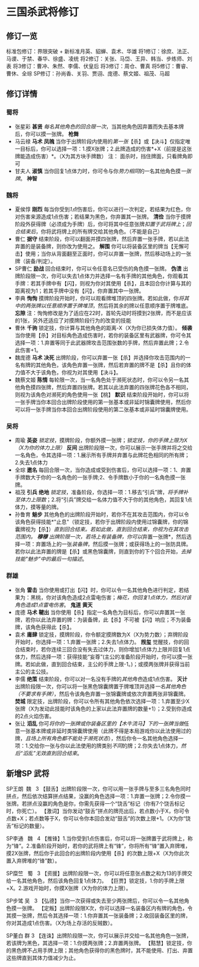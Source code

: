 # 三国杀武将修订

## 修订一览
标准包修订：界限突破 + 新标准月英、貂蝉、袁术、华雄
将1修订：徐庶、法正、马谡、于禁、春华、徐盛、凌统
将2修订：关张、马岱、王异、韩当、步练师、刘表
将3修订：曹冲、朱然、李儒、伏皇后
将3修订：周仓、曹真
将5修订：曹睿、曹休、全琮
SP修订：孙尚香、关羽、贾诩、庞德、蔡文姬、祖茂、马超

## 修订详情
### 蜀将

+ 张星彩
**甚贤** *每名其他角色的回合限一次*，当其他角色因弃置而失去基本牌后，你可以摸一张牌。
**枪舞**
+ 马云禄
**马术**
**凤魄** 当你于出牌阶段内使用的*第一张*【杀】或【决斗】仅指定唯一目标后，你可以选择一项：1.摸X张牌；2.此牌造成的伤害*+X（前提是这张牌能造成伤害）*。（X为其方块手牌数）
注：
面杀时，挡住牌面，只看牌角即可
+ 甘夫人
**淑慎** 当你回复1点体力时，你可令与你*势力相同*的一名其他角色摸*一张牌*。
**神智**

### 魏将
+ 夏侯惇
**刚烈** 每当你受到*1点*伤害后，你可以进行一次判定，若结果为红色，你对伤害来源造成1点伤害；若结果为黑色，你弃置其一张牌。
**清俭** 当你于摸牌阶段外获得牌（必须成为手牌）后，你可将其中任意张牌*扣置于武将牌上*；*回合结束后*，你将武将牌上的所有牌交给其他角色。（不能是自己）
+ 曹仁
**据守** 结束阶段，你可以翻面并摸四张牌，然后弃置一张手牌，若以此法弃置的是装备牌，则你改为使用之。
**解围** 你可以将装备区里的牌当【无懈可击】使用；当你从背面翻至正面时，你可以弃置一张牌，然后移动场上的一张牌（装备/判定）。
+ SP曹仁
**励战** 回合结束时，你可以令任意名已受伤的角色摸一张牌。
**伪溃** 出牌阶段限一次，你可以失去1点体力并选择一名有手牌的其他角色，你观看其手牌：若其手牌中有【闪】，则视为你对其使用【杀】，且本回合你计算与其的距离视为1；若其手牌中没有【闪】，你弃置其中一张牌。
+ 李典
**恂恂** 摸牌阶段开始时，你可以观看牌堆顶的四张牌。若如此做，你*将其中的两张牌以任意顺序置于牌堆顶*，然后将其余的牌以任意顺序置于牌堆底。
**忘隙**
注：恂恂修改是为了适应在22时，首轮先动时将摸到2张牌，而不是应该的1张，另外还适应了对摸牌阶段行为的改变的技能
+ 曹休
**千驹** 锁定技，你计算与其他角色的距离-X（X为你已损失体力值）。
**倾袭** 当你使用【杀】对目标角色造成伤害时，若你的装备区里有武器牌，你可令其选择一项：1.弃置等同于此武器牌攻击范围张数的手牌，然后弃置此牌；2.令此伤害+1。
+ 魏庞德
**马术**
**决死** 出牌阶段，你可以弃置一张【杀】并选择你攻击范围内的一名有牌的其他角色，该角色弃置一张牌，然后若弃置的牌不是【杀】且你的体力值不大于该角色，你视为对其使用【决斗】。
+ 魏蔡文姬
**陈情** 每轮限一次，当一名角色处于濒死状态时，你可以令另一名其他角色摸四张牌，然后弃置四张牌。若其以此法弃置的四张牌花色各不相同，则视为该角色对濒死的角色使用一张【桃】
**默识** 结束阶段开始时，你可以将一张手牌当你本回合出牌阶段使用的第一张基本或非延时锦囊牌使用，然后你可以将一张手牌当你本回合出牌阶段使用的第二张基本或非延时锦囊牌使用。

### 吴将
+ 周瑜
**英姿** *锁定技*，摸牌阶段，你额外摸一张牌；*锁定技，你的手牌上限为X（X为你的体力上限）*
**反间** 出牌阶段限一次，你可以展示一张手牌并将之交给一名角色，令其选择一项：1.展示所有手牌并弃置与此牌花色相同的所有牌；2.失去1点体力
+ 全琮
**邀名** 每回合限一次，当你造成或受到伤害后，你可以选择一项：1、弃置手牌数大于你的一名角色的一张手牌;2、令手牌数小于你的一名角色摸一张牌。
+ 祖茂
**引兵**
**绝地** *锁定技*，准备阶段，你选择一项：1.移去“引兵”牌，*将手牌补至体力上限数*；2.将“引兵”牌交给一名体力值不大于你的其他角色，其回复1点体力，摸等量的牌。
+ 孙鲁育
**魅步** 其他角色的出牌阶段开始时，若你不在其攻击范围内，你可以令该角色获得技能*"止息"（锁定技，若你于出牌阶段内使用过锦囊牌，你的锦囊牌视为【杀】）*直到回合结束。若如此做，直到回合结束，你视为在其攻击范围内。
**穆穆** *出牌阶限*一次，若场上有装备牌，你可以*弃置一张牌*，然后选择一项：弃置场上的一张*装备牌*，然后摸一张牌；或获得场上的一张防具牌。若你以此法弃置的牌是【杀】或黑色锦囊牌，则直到你的下个回合开始，*去掉技能"魅步"中的最后一句描述*。

### 群雄
+ 张角
**雷击** 当你使用或打出【闪】时，你可以令一名其他角色进行判定，若结果为：黑桃，你对该角色造成2点雷电伤害；*梅花，你回复1点体力，然后对该角色造成1点雷电伤害*。
**鬼道**
**黄天**
+ 庞德
**马术**
**鞬出** 当你使用【杀】指定一名角色为目标后，你可以弃置其一张牌，若你以此法弃置的牌：为装备牌，此【杀】不可被【闪】响应；不为装备牌，该角色获得此【杀】。
+ 袁术
**庸肆** 锁定技，摸牌阶段，你令额定摸牌数为X（X为势力数）；弃牌阶段开始时，你选择一项：1.弃置一张牌；2.失去1点体力。
**觊玺** 觉醒技，你的回合结束时，若你连续三回合没有失去过体力，则你增加1点体力上限并回复1点体力，然后选择一项：获得技能“妄尊”(主公的准备阶段开始时，你可以摸一张牌。若如此做，直到回合结束，主公的手牌上限-1。)；或摸两张牌并获得当前主公的主公技。
+ 李儒
**绝策** 结束阶段，你可以对一名没有手牌的*其他角色*造成1点伤害。
**灭计** 出牌阶段限一次，你可以将一张黑色锦囊牌置于牌堆顶并选择*一名其他角色（不要求有手牌）*，然后令该角色弃置一张锦囊牌或依次弃置两张非锦囊牌。
**焚城** 限定技，出牌阶段，你可以令所有其他角色依次选择一项：1.弃置至少X张牌（X为发动此技能时该角色的上家以此法弃置牌的数量+1）；2.受到你造成的2点火焰伤害。
+ 张让
**滔乱** 你可*将你的一张牌或你装备区里的【木牛流马】下的一张牌当做*任意一张基本牌或非延时类锦囊牌使用（此牌不得是本局游戏你以此法使用过的牌，*且场上所有角色都不能处于濒死状态*），然后你令一名其他角色选择一项：1.交给你一张与你以此法使用的牌类别*不同*的牌；2.你失去1点体力，*然后“滔乱”无效直到回合结束*。



## 新增SP 武将
SP王朗  魏   3
【鼓舌】出牌阶段限一次，你可以用一张手牌与至多三名角色同时拼点，然后依次结算拼点结果，没赢的角色选择一项：1.弃置一张牌；2.令你摸一张牌。若拼点没赢的角色是你，你需先获得一个“饶舌”标记（你有7个饶舌标记时，你死亡）。
【激词】当你发动“鼓舌”拼点的牌亮出后，若点数小于X，你可令点数+X；若点数等于X，你可以令你本回合发动“鼓舌”的次数上限+1。（X为你“饶舌”标记的数量）。

SP李通   魏   4
【推锋】1.当你受到1点伤害后，你可以将一张牌置于武将牌上，称为“锋”。2.准备阶段开始时，若你的武将牌上有“锋”，你将所有“锋”置入弃牌堆，摸2X张牌，然后你于此回合的出牌阶段内使用【杀】的次数上限+X（X为你此次置入弃牌堆的“锋”数）。

SP糜竺   蜀   3
【资援】出牌阶段限一次，你可以将任意张点数之和为13的手牌交给一名其他角色，然后该角色回复1点体力。
【巨贾】锁定技，1.你的手牌上限+X。2.游戏开始时，你摸X张牌（X为你的体力上限）。

SP步骘 吴   3
【弘德】当你一次获得或失去至少两张牌后，你可以令一名其他角色摸一张牌。
【定叛】出牌阶段限X次，你可以选择一名装备区内有牌的角色，令其摸一张牌，然后令其选择一项：1.你弃置其一张装备牌；2.收回装备区里的牌，你对其造成1点伤害。（X为场上存活的反贼数）。

SP董白 群 3
【连诛】出牌阶段限一次，你可以展示并交给一名其他角色一张牌，若该牌为黑色，其选择一项：1.你摸两张牌；2.弃置两张牌。
【黠慧】锁定技，你的黑色牌不占用手牌上限；其他角色获得你的黑色牌时，其不能使用、打出、弃置这些牌直到其体力值减少为止。


